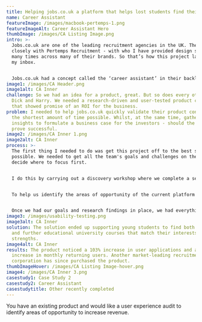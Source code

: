 ```yaml
---
title: Helping jobs.co.uk a platform that helps lost students find their career path.
name: Career Assistant
featureImage: /images/macbook-pertemps-1.png
featureImageAlt: Career Assistant Hero
thumbImage: /images/CA Listing Image.png
intro: >-
  Jobs.co.uk are one of the leading recruitment agencies in the UK. They work
  closely with Pertemps Recruitment - with who I have provided design service
  many times across many of their brands. So that’s how this project landed in
  my inbox.


  Jobs.co.uk had a concept called the ‘career assistant’ in their backlog, but for a while, it's just been collecting dust.
image1: /images/CA Header.png
image1alt: CA Inner
challenge: So we had an idea for a product, great. But so does every other Tom,
  Dick and Harry. We needed a research-driven and user-tested product concept
  that showed promise of an ROI for the business.
problem: I needed to help jobs.co.uk quickly validate their product concept in
  the shortest amount of time possible. Whilst, at the same time, gathering
  insights to formulate a business case for the investors - should the product
  prove successful.
image2: /images/CA Inner 1.png
image2alt: CA Inner
process: >-
  The first thing I needed to do was get this project off to the best start
  possible. We needed to get all the team's goals and challenges on the table to
  decide where to focus first. 


  I do this by carrying out a discovery workshop where we complete a series of interactive exercises that help us define the product's goals and the challenges standing in our way.


  To help us identify the areas of opportunity of the current platform and where we needed to bridge the void, I also carried out a basic usability test of the existing website. Was this in the original scope? No. But did it provide us with a load of golden nuggets of user findings? Yes. So I didn’t mind too much as it made the end product much better.


  Once we had our goals and research findings in place, we had everything required to create a rapid prototype of our solution and get back in front of users to see if we’d achieved the product goals.
image3: /images/usability-testing.png
image3alt: CA Inner
solution: The solution ended up supporting young students to find both careers
  and further educational university courses that match their interests and key
  strengths.
image4alt: CA Inner
results: The product noticed a 103% increase in user applications and a +5k
  increase in monthly returning users. Another market-leading recruitment
  corporation has since purchased the product.
thumbImageHover: /images/CA Listing Image-hover.png
image4: /images/CA Inner 3.png
casestudy1: Case Study 2
casestudy2: Career Assistant
casestudytitle: Other recently completed
---
```


You have an existing product and would like a user experience audit to identify areas of opportunity to increase revenue.